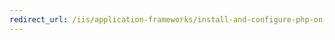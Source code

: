 ```yaml
---
redirect_url: /iis/application-frameworks/install-and-configure-php-on-iis/configuring-the-fastcgi-extension-for-iis-60
---
```


